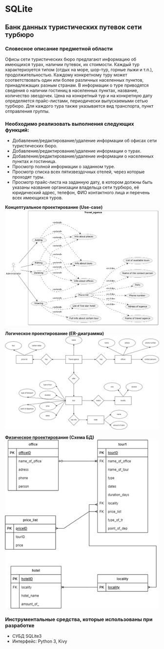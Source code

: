 # SQLite
## Банк данных туристических путевок сети турбюро
### Словесное описание предметной области
Офисы сети туристических бюро предлагают информацию об имеющихся турах, наличии путевок, их стоимости. Каждый тур характеризуется типом (отдых на море, шор-тур, горные лыжи и т.п.), продолжительностью. Каждому конкретному туру может соответствовать один или более различных населенных пунктов, принадлежащих разным странам. В информации о туре приводятся сведения о наличии гостиниц в населенных пунктах, название, количество звездочек. Цена на конкретный тур и на конкретную дату определяется прайс-листами, периодически выпускаемыми сетью турбюро. Для каждого тура также указывается вид транспорта, пункт отправления группы.
### Необходимо реализовать выполнения следующих функций:
- Добавление/редактирование/удаление информации об офисах сети туристических бюро.
-    Добавление/редактирование/удаление информации о турах.
-   Добавление/редактирование/удаление информации о населенных пунктах и гостиница.
-    Просмотр полной информации о заданном туре.
-  Просмотр списка всех пятизвездочных отелей, через которые проходят туры.
-   Просмотр прайс-листа на заданную дату, в котором должны быть указаны название организации владельца сети турбюро, её юридический адрес, телефон, ФИО контактного лица и перечень всех имеющихся туров.
  
**Концептуальное проектирование (Use-case)**
![use case diagram](https://github.com/ArianaM03/SQLite/blob/main/diagrams/use_case.png)

**Логическое проектирование (ER-диаграмма)**
![er diagram](https://github.com/ArianaM03/SQLite/blob/main/diagrams/er.png)

**Физическое проектирование (Схема БД)**
![db](https://github.com/ArianaM03/SQLite/blob/main/diagrams/data_base.png)

### Инструментальные средства, которые использованы при разработке
- СУБД SQLite3
- Интерфейс: Python 3, Kivy
